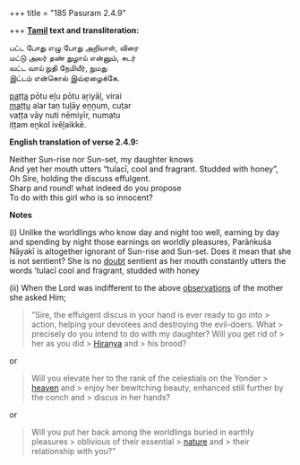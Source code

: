 +++
title = "185 Pasuram 2.4.9"

+++
**[Tamil](/definition/tamil#history "show Tamil definitions") text and transliteration:**

பட்ட போது எழு போது அறியாள், விரை  
மட்டு அலர் தண் துழாய் என்னும், சுடர்  
வட்ட வாய் நுதி நேமியீர், நுமது  
இட்டம் என்கொல் இவ்ஏழைக்கே.

[paṭṭa](/definition/patta#history "show paṭṭa definitions") pōtu eḻu pōtu aṟiyāḷ, virai  
[maṭṭu](/definition/mattu#history "show maṭṭu definitions") alar taṇ tuḻāy eṉṉum, cuṭar  
vaṭṭa vāy nuti nēmiyīr, numatu  
iṭṭam eṉkol ivēḻaikkē.

**English translation of verse 2.4.9:**

Neither Sun-rise nor Sun-set, my daughter knows  
And yet her mouth utters “tulacī, cool and fragrant. Studded with honey”,  
Oh Sire, holding the discuss effulgent.  
Sharp and round! what indeed do you propose  
To do with this girl who is so innocent?

**Notes**

\(i\) Unlike the worldlings who know day and night too well, earning by day and spending by night those earnings on worldly pleasures, Parāṅkuśa Nāyakī is altogether ignorant of Sun-rise and Sun-set. Does it mean that she is not sentient? She is no [doubt](/definition/doubt#history "show doubt definitions") sentient as her mouth constantly utters the words ‘tulacī cool and fragrant, studded with honey

\(ii\) When the Lord was indifferent to the above [observations](/definition/observation#history "show observations definitions") of the mother she asked Him;

> “Sire, the effulgent discus in your hand is ever ready to go into > action, helping your devotees and destroying the evil-doers. What > precisely do you intend to do with my daughter? Will you get rid of > her as you did > [Hiraṇya](/definition/hiranya#history "show Hiraṇya definitions") and > his brood?

or

> Will you elevate her to the rank of the celestials on the Yonder > [heaven](/definition/heaven#history "show heaven definitions") and > enjoy her bewitching beauty, enhanced still further by the conch and > discus in her hands?

or

> Will you put her back among the worldlings buried in earthly pleasures > oblivious of their essential > [nature](/definition/nature#history "show nature definitions") and > their relationship with you?”


